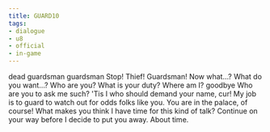 ```yaml
---
title: GUARD10
tags:
- dialogue
- u8
- official
- in-game
---
```


dead guardsman 
guardsman 
Stop! Thief! 
Guardsman! 
Now what...? 
What do you want...? 
Who are you? 
What is your duty? 
Where am I? 
goodbye 
Who are you to ask me such? 
'Tis I who should demand your name, cur! 
My job is to guard to watch out for odds folks like you. 
You are in the palace, of course! 
What makes you think I have time for this kind of talk? 
Continue on your way before I decide to put you away. 
About time. 